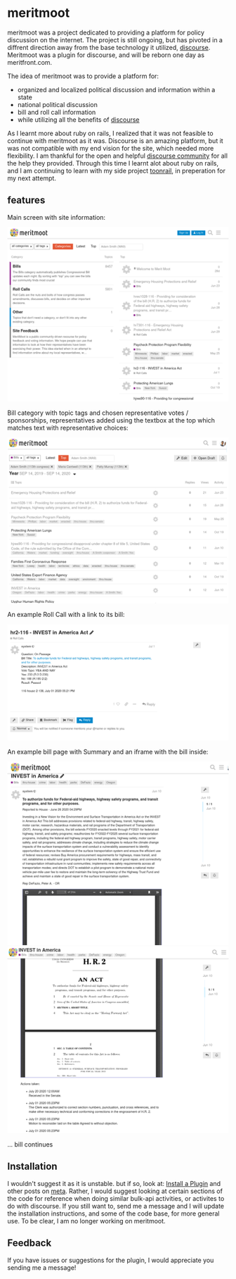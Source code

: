 # meritmoot

meritmoot was a project dedicated to providing a platform for policy discussion on the internet. The project is still ongoing, but has pivoted in a diffrent direction away from the base technology it utilized, [discourse](https://www.discourse.org/). Meritmoot was a plugin for discourse, and will be reborn one day as meritfront.com.

The idea of meritmoot was to provide a platform for:
  - organized and localized political discussion and information within a state
  - national political discussion
  - bill and roll call information
  - while utilizing all the benefits of [discourse](https://www.discourse.org/)
  
As I learnt more about ruby on rails, I realized that it was not feasible to continue with meritmoot as it was. Discourse is an amazing platform, but it was not compatible with my end vision for the site, which needed more flexibility. I am thankful for the open and helpful [discourse community](meta.discourse.org) for all the help they provided. Through this time I learnt alot about ruby on rails, and I am continuing to learn with my side project [toonrail](https://github.com/LukeClancy/toonrail), in preperation for my next attempt.

## features
Main screen with site information:

![main](.front_page.png)

Bill category with topic tags and chosen representative votes / sponsorships, representatives added using the textbox at the top which matches text with representative choices:

![Screenshot](.bills.png)

An example Roll Call with a link to its bill:

![Screenshot](.a_roll_call.png)

An example bill page with Summary and an iframe with the bill inside:

![Screenshot](.a_bill.png)
![Screenshot](.a_bill_2.png)

... bill continues

## Installation

I wouldn't suggest it as it is unstable. but if so, look at: [Install a Plugin](https://meta.discourse.org/t/install-a-plugin/19157) and other posts on [meta](meta.discourse.org). Rather, I would suggest looking at certain sections of the code for reference when doing similar bulk-api activities, or activites to do with discourse. If you still want to, send me a message and I will update the installation instructions, and some of the code base, for more general use. To be clear, I am no longer working on meritmoot.

## Feedback

If you have issues or suggestions for the plugin, I would appreciate you sending me a message!
